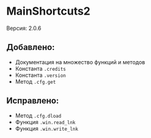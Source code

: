 # MainShortcuts2
Версия: 2.0.6
## Добавлено:
- Документация на множество функций и методов
- Константа `.credits`
- Константа `.version`
- Метод `.cfg.get`
## Исправлено:
- Метод `.cfg.dload`
- Функция `.win.read_lnk`
- Функция `.win.write_lnk`